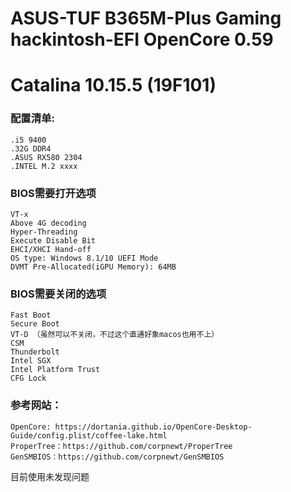 # ASUS-TUF B365M-Plus Gaming hackintosh-EFI OpenCore 0.59
# Catalina 10.15.5 (19F101)

### 配置清单: 
    .i5 9400
    .32G DDR4
    .ASUS RX580 2304
    .INTEL M.2 xxxx




### BIOS需要打开选项
    VT-x
    Above 4G decoding
    Hyper-Threading
    Execute Disable Bit
    EHCI/XHCI Hand-off
    OS type: Windows 8.1/10 UEFI Mode
    DVMT Pre-Allocated(iGPU Memory): 64MB



### BIOS需要关闭的选项
    Fast Boot
    Secure Boot
    VT-D （虽然可以不关闭，不过这个直通好象macos也用不上）
    CSM
    Thunderbolt
    Intel SGX
    Intel Platform Trust
    CFG Lock



### 参考网站：
    OpenCore: https://dortania.github.io/OpenCore-Desktop-Guide/config.plist/coffee-lake.html
    ProperTree：https://github.com/corpnewt/ProperTree
    GenSMBIOS：https://github.com/corpnewt/GenSMBIOS

目前使用未发现问题
